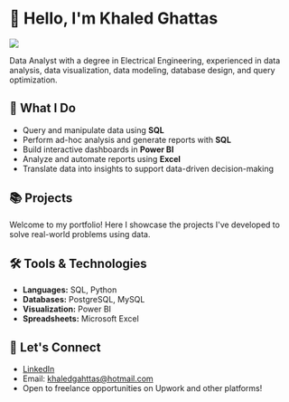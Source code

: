 # 👋 Hello, I'm Khaled Ghattas
<img src="https://github.com/khaleedgt/Imagem/raw/main/CartaoProfissional.png" />

Data Analyst with a degree in Electrical Engineering, experienced in data analysis, data visualization, data modeling, database design, and query optimization.

## 💼 What I Do
- Query and manipulate data using **SQL**
- Perform ad-hoc analysis and generate reports with **SQL**
- Build interactive dashboards in **Power BI**
- Analyze and automate reports using **Excel**
- Translate data into insights to support data-driven decision-making

## 📚 Projects
Welcome to my portfolio! Here I showcase the projects I've developed to solve real-world problems using data.

## 🛠️ Tools & Technologies
- **Languages:** SQL, Python  
- **Databases:** PostgreSQL, MySQL  
- **Visualization:** Power BI  
- **Spreadsheets:**  Microsoft Excel  

## 🤝 Let's Connect
- [LinkedIn](https://www.linkedin.com/in/khaledghattas)  
- Email: khaledgahttas@hotmail.com  
- Open to freelance opportunities on Upwork and other platforms!

